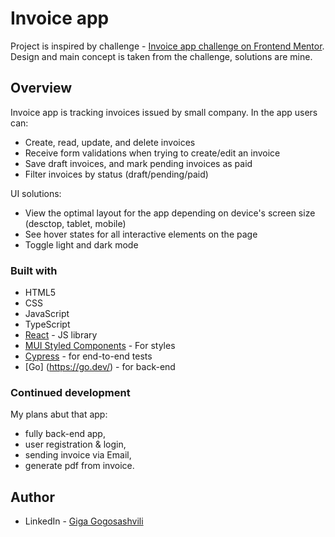 # Invoice app

Project is inspired by challenge - [Invoice app challenge on Frontend Mentor](https://www.frontendmentor.io/challenges/invoice-app-i7KaLTQjl). Design and main concept is taken from the challenge, solutions are mine.

## Overview

Invoice app is tracking invoices issued by small company. In the app users can:

- Create, read, update, and delete invoices
- Receive form validations when trying to create/edit an invoice
- Save draft invoices, and mark pending invoices as paid
- Filter invoices by status (draft/pending/paid)

UI solutions:

- View the optimal layout for the app depending on device's screen size (desctop, tablet, mobile)
- See hover states for all interactive elements on the page
- Toggle light and dark mode

### Built with

- HTML5
- CSS
- JavaScript
- TypeScript
- [React](https://reactjs.org/) - JS library
- [MUI Styled Components](https://mui.com/) - For styles
- [Cypress](https://www.cypress.io/) - for end-to-end tests
- [Go] (https://go.dev/) - for back-end

### Continued development

My plans abut that app:

- fully back-end app,
- user registration & login,
- sending invoice via Email,
- generate pdf from invoice.

## Author

- LinkedIn - [Giga Gogosashvili](https://www.linkedin.com/in/gigagogosashvili/)
